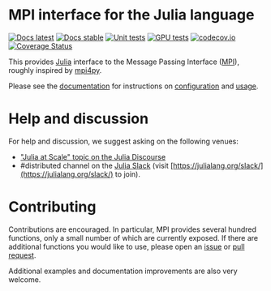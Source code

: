 # MPI interface for the Julia language

[![Docs latest](https://img.shields.io/badge/docs-latest-blue.svg)](https://juliaparallel.github.io/MPI.jl/latest/)
[![Docs stable](https://img.shields.io/badge/docs-stable-blue.svg)](https://juliaparallel.github.io/MPI.jl/stable/)
[![Unit tests](https://github.com/JuliaParallel/MPI.jl/workflows/Unit%20Tests/badge.svg?branch=master)](https://github.com/JuliaParallel/MPI.jl/actions?query=workflow%3A%22Unit+Tests%22+branch%3Amaster)
[![GPU tests](https://gitlab.com/JuliaGPU/MPI.jl/badges/master/pipeline.svg)](https://gitlab.com/JuliaGPU/MPI.jl/pipelines)
[![codecov.io](https://codecov.io/github/JuliaParallel/MPI.jl/coverage.svg?branch=master)](https://codecov.io/github/JuliaParallel/MPI.jl?branch=master)
[![Coverage Status](https://coveralls.io/repos/JuliaParallel/MPI.jl/badge.svg?branch=master&service=github)](https://coveralls.io/github/JuliaParallel/MPI.jl?branch=master)

This provides [Julia](http://julialang.org/) interface to the Message Passing Interface ([MPI](http://www.mpi-forum.org/)), roughly inspired by [mpi4py](http://mpi4py.scipy.org).

Please see the [documentation](https://juliaparallel.github.io/MPI.jl/stable/) for instructions on [configuration](https://juliaparallel.github.io/MPI.jl/stable/configuration/) and [usage](https://juliaparallel.github.io/MPI.jl/stable/usage/).

# Help and discussion

For help and discussion, we suggest asking on the following venues:
 - ["Julia at Scale" topic on the Julia Discourse](https://discourse.julialang.org/c/domain/parallel/34)
 - #distributed channel on the [Julia Slack](https://julialang.slack.com/) (visit [https://julialang.org/slack/](https://julialang.org/slack/) to join).

# Contributing

Contributions are encouraged. In particular, MPI provides several hundred functions, only a small number of which are currently exposed. If there are additional functions you would like to use, please open an [issue](https://github.com/JuliaParallel/MPI.jl/issues) or [pull request](https://github.com/JuliaParallel/MPI.jl/pulls).

Additional examples and documentation improvements are also very welcome.
